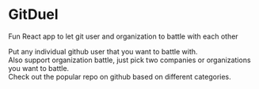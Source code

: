 # GitDuel
Fun React app to let git user and organization to battle with each other <br/>

Put any individual github user that you want to battle with. <br/>
Also support organization battle, just pick two companies or organizations you want to battle. <br/>
Check out the popular repo on github based on different categories. <br/><br/>


